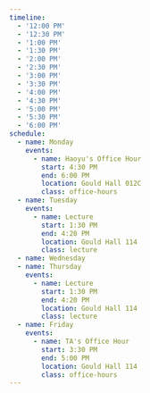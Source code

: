 ```yaml
---
timeline:
  - '12:00 PM'
  - '12:30 PM'
  - '1:00 PM'
  - '1:30 PM'
  - '2:00 PM'
  - '2:30 PM'
  - '3:00 PM'
  - '3:30 PM'
  - '4:00 PM'
  - '4:30 PM'
  - '5:00 PM'
  - '5:30 PM'
  - '6:00 PM'
schedule:
  - name: Monday
    events:
      - name: Haoyu's Office Hour
        start: 4:30 PM
        end: 6:00 PM
        location: Gould Hall 012C
        class: office-hours
  - name: Tuesday
    events:
      - name: Lecture 
        start: 1:30 PM
        end: 4:20 PM
        location: Gould Hall 114
        class: lecture
  - name: Wednesday
  - name: Thursday
    events:
      - name: Lecture
        start: 1:30 PM
        end: 4:20 PM
        location: Gould Hall 114
        class: lecture
  - name: Friday
    events:
      - name: TA's Office Hour
        start: 3:30 PM
        end: 5:00 PM
        location: Gould Hall 114
        class: office-hours
---
```


